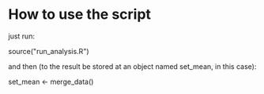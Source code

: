 How to use the script
===================

just run:

source("run_analysis.R")

and then (to the result be stored at an object named set_mean, in this case):

set_mean <- merge_data()
